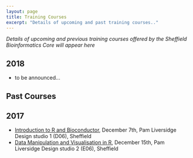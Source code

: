 ```yaml
---
layout: page
title: Training Courses
excerpt: "Details of upcoming and past training courses.."
---
```


*Details of upcoming and previous training courses offered by the Sheffield Bioinformatics Core will appear here*

## 2018

- to be announced...

## Past Courses
## 2017

- [Introduction to R and Bioconductor](r-introduction-2017-12-07), December 7th, Pam Liversidge Design studio 1 (D06), Sheffield
- [Data Manipulation and Visualisation in R](r-tidyverse-2017-12-15), December 15th, Pam Liversidge Design studio 2 (E06), Sheffield


